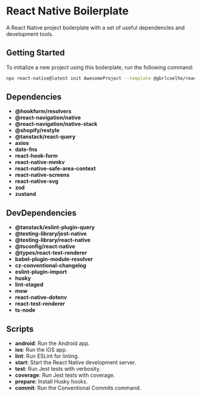 # React Native Boilerplate

A React Native project boilerplate with a set of useful dependencies and development tools.

## Getting Started

To initialize a new project using this boilerplate, run the following command:

```bash
npx react-native@latest init AwesomeProject --template @gbrlcoelho/react-native-boilerplate
```

## Dependencies

- **@hookform/resolvers**
- **@react-navigation/native**
- **@react-navigation/native-stack**
- **@shopify/restyle**
- **@tanstack/react-query**
- **axios**
- **date-fns**
- **react-hook-form**
- **react-native-mmkv**
- **react-native-safe-area-context**
- **react-native-screens**
- **react-native-svg**
- **zod**
- **zustand**

## DevDependencies

- **@tanstack/eslint-plugin-query**
- **@testing-library/jest-native**
- **@testing-library/react-native**
- **@tsconfig/react-native**
- **@types/react-test-renderer**
- **babel-plugin-module-resolver**
- **cz-conventional-changelog**
- **eslint-plugin-import**
- **husky**
- **lint-staged**
- **msw**
- **react-native-dotenv**
- **react-test-renderer**
- **ts-node**

## Scripts

- **android**: Run the Android app.
- **ios**: Run the iOS app.
- **lint**: Run ESLint for linting.
- **start**: Start the React Native development server.
- **test**: Run Jest tests with verbosity.
- **coverage**: Run Jest tests with coverage.
- **prepare**: Install Husky hooks.
- **commit**: Run the Conventional Commits command.
